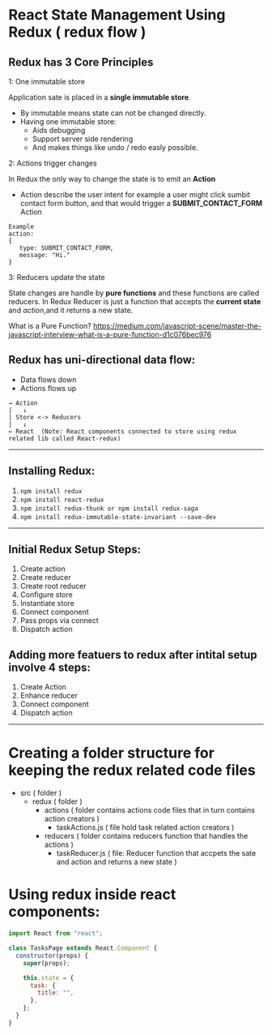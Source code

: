 # React State Management Using Redux ( redux flow )

## Redux has 3 Core Principles

1: One immutable store

Application sate is placed in a **single immutable store**.

- By immutable means state can not be changed directly.
- Having one immutable store:
  - Aids debugging
  - Support server side rendering
  - And makes things like undo / redo easly possible.

2: Actions trigger changes

In Redux the only way to change the state is to emit an **Action**

- Action describe the user intent for example a user might click sumbit contact form button, and that would trigger a **SUBMIT_CONTACT_FORM** Action

```
Example
action:
{
   type: SUBMIT_CONTACT_FORM,
   message: "Hi."
}
```

3: Reducers update the state

State changes are handle by **pure functions** and these functions are called reducers.
In Redux Reducer is just a function that accepts the **current state** and _action_,and it returns a new state.

What is a Pure Function?
<https://medium.com/javascript-scene/master-the-javascript-interview-what-is-a-pure-function-d1c076bec976>

## Redux has uni-directional data flow:

- Data flows down
- Actions flows up

```
→ Action
|   ↓
| Store <-> Reducers
|   ↓
← React  (Note: React components connected to store using redux related lib called React-redux)
```

---

## Installing Redux:

1. `npm install redux`
2. `npm install react-redux`
3. `npm install redux-thunk or npm install redux-saga`
4. `npm install redux-immutable-state-invariant --save-dev`

---

## Initial Redux Setup Steps:

1. Create action
2. Create reducer
3. Create root reducer
4. Configure store
5. Instantiate store
6. Connect component
7. Pass props via connect
8. Dispatch action

## Adding more featuers to redux after intital setup involve 4 steps:

1. Create Action
2. Enhance reducer
3. Connect component
4. Dispatch action

---

# Creating a folder structure for keeping the redux related code files

<ul>
    <li>
        src ( folder )
        <ul> 
            <li> 
                redux ( folder )
                <ul> 
                    <li> 
                        actions ( folder contains actions code files that in turn contains action creators )
                        <ul> 
                            <li> taskActions.js ( file hold task related action creators ) </li>
                        </ul>
                    </li>
                    <li> 
                        reducers ( folder contains reducers function that handles the actions )
                        <ul> 
                            <li> taskReducer.js ( file: Reducer function that accpets the sate and action and returns a new state ) </li>
                        </ul>
                    </li>
                </ul>
            </li>
        </ul>
    </li>
</ul>

# Using redux inside react components:

```javascript
import React from "react";

class TasksPage extends React.Component {
  constructor(props) {
    super(props);

    this.state = {
      task: {
        title: "",
      },
    };
  }
}
```
